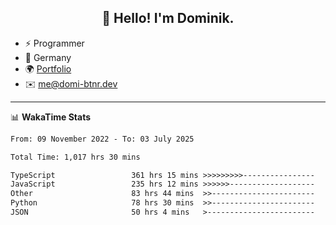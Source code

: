 <h2 align="center">👋 Hello! I'm Dominik.</h2>

- ⚡ Programmer
- 📍 Germany
- 🌍 [Portfolio](https://domi-btnr.dev)
- ✉️ [me@domi-btnr.dev](mailto://me@domi-btnr.dev)

---
📊 **WakaTime Stats**
<!--START_SECTION:waka-->

```txt
From: 09 November 2022 - To: 03 July 2025

Total Time: 1,017 hrs 30 mins

TypeScript                 361 hrs 15 mins >>>>>>>>>----------------   35.50 %
JavaScript                 235 hrs 12 mins >>>>>>-------------------   23.12 %
Other                      83 hrs 44 mins  >>-----------------------   08.23 %
Python                     78 hrs 30 mins  >>-----------------------   07.72 %
JSON                       50 hrs 4 mins   >------------------------   04.92 %
```

<!--END_SECTION:waka-->
